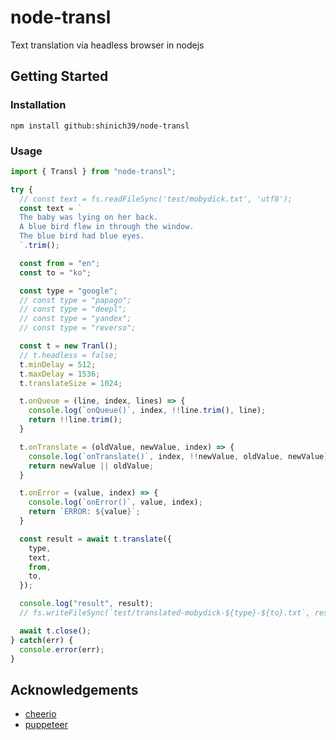# node-transl

Text translation via headless browser in nodejs

## Getting Started

### Installation

```console
npm install github:shinich39/node-transl
```

### Usage

```js
import { Transl } from "node-transl";

try {
  // const text = fs.readFileSync('test/mobydick.txt', 'utf8');
  const text = `
  The baby was lying on her back.
  A blue bird flew in through the window.
  The blue bird had blue eyes.
  `.trim();

  const from = "en";
  const to = "ko";

  const type = "google";
  // const type = "papago";
  // const type = "deepl";
  // const type = "yandex";
  // const type = "reverso";

  const t = new Tranl();
  // t.headless = false;
  t.minDelay = 512;
  t.maxDelay = 1536;
  t.translateSize = 1024;

  t.onQueue = (line, index, lines) => {
    console.log(`onQueue()`, index, !!line.trim(), line);
    return !!line.trim();
  }

  t.onTranslate = (oldValue, newValue, index) => {
    console.log(`onTranslate()`, index, !!newValue, oldValue, newValue);
    return newValue || oldValue;
  }

  t.onError = (value, index) => {
    console.log(`onError()`, value, index);
    return `ERROR: ${value}`;
  }

  const result = await t.translate({
    type,
    text,
    from,
    to,
  });

  console.log("result", result);
  // fs.writeFileSync(`test/translated-mobydick-${type}-${to}.txt`, result, 'utf8');

  await t.close();
} catch(err) {
  console.error(err);
}
```

## Acknowledgements

- [cheerio](https://www.npmjs.com/package/cheerio)
- [puppeteer](https://pptr.dev/)